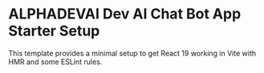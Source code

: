 # ALPHADEVAI Dev AI Chat Bot App Starter Setup

This template provides a minimal setup to get React 19 working in Vite with HMR and some ESLint rules.